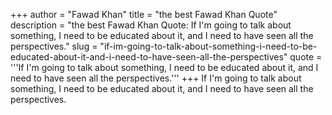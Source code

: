 +++
author = "Fawad Khan"
title = "the best Fawad Khan Quote"
description = "the best Fawad Khan Quote: If I'm going to talk about something, I need to be educated about it, and I need to have seen all the perspectives."
slug = "if-im-going-to-talk-about-something-i-need-to-be-educated-about-it-and-i-need-to-have-seen-all-the-perspectives"
quote = '''If I'm going to talk about something, I need to be educated about it, and I need to have seen all the perspectives.'''
+++
If I'm going to talk about something, I need to be educated about it, and I need to have seen all the perspectives.
